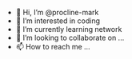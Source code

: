 - 👋 Hi, I’m @procline-mark
- 👀 I’m interested in coding
- 🌱 I’m currently learning network
- 💞️ I’m looking to collaborate on ...
- 📫 How to reach me ...

<!---
procline-mark/procline-mark is a ✨ special ✨ repository because its `README.md` (this file) appears on your GitHub profile.
You can click the Preview link to take a look at your changes.
--->
